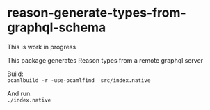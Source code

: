# reason-generate-types-from-graphql-schema

This is work in progress

This package generates Reason types from a remote graphql server

Build:  
`ocamlbuild -r -use-ocamlfind  src/index.native`  

And run:  
`./index.native`